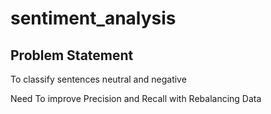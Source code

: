 # sentiment_analysis

## Problem Statement
To classify sentences neutral and negative



Need To improve Precision and Recall with Rebalancing Data

